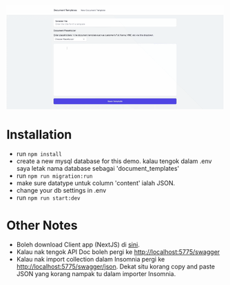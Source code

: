 ![Document Template Builder Demo](document-builder.gif)

# Installation
- run ```npm install```
- create a new mysql database for this demo. kalau tengok dalam .env saya letak nama database sebagai 'document_templates'
- run ```npm run migration:run```
- make sure datatype untuk column 'content' ialah JSON.
- change your db settings in .env
- run ```npm run start:dev```

# Other Notes
- Boleh download Client app (NextJS) di [sini](https://github.com/uzzairatinvoke/pactonline-document-builder-client).
- Kalau nak tengok API Doc boleh pergi ke [http://localhost:5775/swagger](http://localhost:5775/swagger)
- Kalau nak import collection dalam Insomnia pergi ke [http://localhost:5775/swagger/json](http://localhost:5775/swagger/json). Dekat situ korang copy and paste JSON yang korang nampak tu dalam importer Insomnia.
